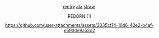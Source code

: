 <div align="center">


[rentry](https://rentry.co/bloodagate) ‎‎‎‎‎‎‎[ata](https://qupid.atabook.org)   ‎‎‎[straw‎](https://bloodagate.straw.page) ‎‎‎‎ 

<img width="86" height="15" alt="REBORN (1)" src="https://github.com/user-attachments/assets/167e6faa-240f-48a5-8901-d4bdbcf0d99c" />


https://github.com/user-attachments/assets/3035cf14-10d6-42e2-b4af-e593de9a53d2




 


</div>



 
